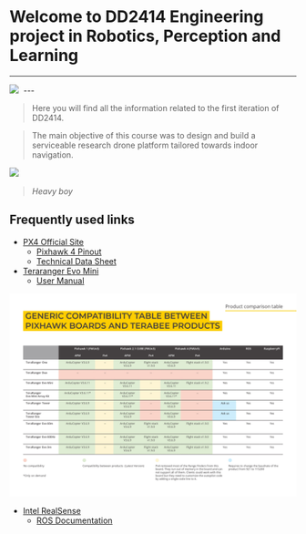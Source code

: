 # Welcome to DD2414 Engineering project in Robotics, Perception and Learning
---
<kbd>
  <img src="img/awesome_drone_hello_world.gif">
</kbd>
---

> Here you will find all the information related to the first iteration of DD2414.

>The main objective of this course was to design and build a serviceable research drone platform tailored towards indoor navigation.

<kbd>
  <img src="img/heavy_boy.jpg">
</kbd>

> *Heavy boy*

## Frequently used links
  + [PX4 Official Site](https://docs.px4.io/master/en/flight_controller/pixhawk4.html)
    + [Pixhawk 4 Pinout](http://www.holybro.com/manual/Pixhawk4-Pinouts.pdf)
    + [Technical Data Sheet](https://github.com/PX4/px4_user_guide/raw/master/assets/flight_controller/pixhawk4/pixhawk4_technical_data_sheet.pdf)
  + [Teraranger Evo Mini](https://www.terabee.com/shop/lidar-tof-range-finders/teraranger-evo-mini/)
    + [User Manual](https://terabee.b-cdn.net/wp-content/uploads/2019/12/User-Manual-for-TeraRanger-Evo-Mini-1.pdf)

  <kbd>
    <img src="img/compatibility_teraranger.jpg">
  </kbd>


  + [Intel RealSense](https://github.com/IntelRealSense/realsense-ros)
    + [ROS Documentation](https://dev.intelrealsense.com/docs/ros-wrapper)

